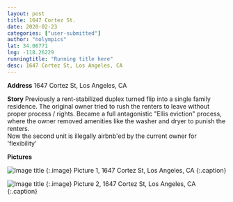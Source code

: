 ```yaml
---
layout: post
title: 1647 Cortez St.
date: 2020-02-23
categories: ["user-submitted"]
author: "nolympics"
lat: 34.06771
lng: -118.26229
runningtitle: "Running title here"
desc: 1647 Cortez St, Los Angeles, CA
---
```

**Address**
1647 Cortez St, Los Angeles, CA

**Story**
Previously a rent-stabilized duplex turned flip into a single family residence. The original owner tried to rush the renters to leave without proper process / rights. Became a full antagonistic "Ellis eviction" process, where the owner removed  amenities like the washer and dryer to punish the renters.  
Now the second unit is illegally airbnb'ed by the current owner for 'flexibility' 

**Pictures**

 ![Image title](https://dl.airtable.com/.attachmentThumbnails/ddc34a760c8e0de03df1d1a5d237db62/03d2f58b)
   {:.image}
Picture 1, 1647 Cortez St, Los Angeles, CA
   {:.caption}


![Image title](https://dl.airtable.com/.attachmentThumbnails/45f64c9feabf9fe675424e487cc39a9a/82d98362)
   {:.image}
Picture 2, 1647 Cortez St, Los Angeles, CA
   {:.caption}
